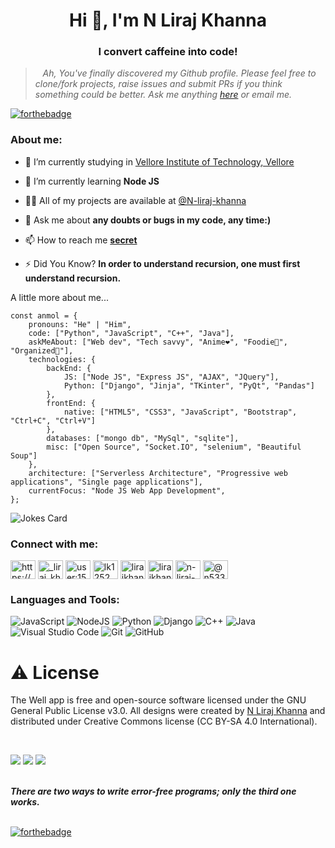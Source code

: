 <h1 align="center">Hi 👋, I'm N Liraj Khanna</h1>
<h3 align="center">I convert caffeine into code!</h3>


> &nbsp;&nbsp; *Ah, You've finally discovered my Github profile. Please feel free to clone/fork projects, raise issues and submit PRs if you think something could be better. Ask me anything [here]("https://www.linkedin.com/in/n-lirajkhanna/") or email me.*

[![forthebadge](https://forthebadge.com/images/badges/contains-17-coffee-cups.svg)](https://forthebadge.com)

<h3 align="left">About me:</h3>

- 🔭 I’m currently studying in [Vellore Institute of Technology, Vellore](https://vit.ac.in/)

- 🌱 I’m currently learning **Node JS**

- 👨‍💻 All of my projects are available at [@N-liraj-khanna](https://github.com/N-liraj-khanna?tab=repositories)

- 💬 Ask me about **any doubts or bugs in my code, any time:)**

- 📫 How to reach me **[secret](mailto:lirajkhanna2002@gmail.com)**

- ⚡ Did You Know?   **In order to understand recursion, one must first understand recursion.**

<p> A little more about me...</p>

```
const anmol = {
    pronouns: "He" | "Him",
    code: ["Python", "JavaScript", "C++", "Java"],
    askMeAbout: ["Web dev", "Tech savvy", "Anime❤️", "Foodie🍟", "Organized📁"],
    technologies: {
        backEnd: {
            JS: ["Node JS", "Express JS", "AJAX", "JQuery"],
            Python: ["Django", "Jinja", "TKinter", "PyQt", "Pandas"]
        },
        frontEnd: {
            native: ["HTML5", "CSS3", "JavaScript", "Bootstrap", "Ctrl+C", "Ctrl+V"]
        },
        databases: ["mongo db", "MySql", "sqlite"],
        misc: ["Open Source", "Socket.IO", "selenium", "Beautiful Soup"]
    },
    architecture: ["Serverless Architecture", "Progressive web applications", "Single page applications"],
    currentFocus: "Node JS Web App Development",
};

```


![Jokes Card](https://readme-jokes.vercel.app/api?hideBorder=1&qColor=%23f55d42&aColor=%2342b6f5&textColor=%2342b6f5&codeColor=%2342b6f5)
<p align="center">

<h3 align="left">Connect with me:</h3>
<p align="left">
<a href="https://linkedin.com/in/https://www.linkedin.com/in/n-liraj-khanna-227aa01ba/" target="blank"><img align="center" src="https://raw.githubusercontent.com/rahuldkjain/github-profile-readme-generator/master/src/images/icons/Social/linked-in-alt.svg" alt="https://www.linkedin.com/in/n-liraj-khanna-227aa01ba/" height="30" width="40" /></a>
<a href="https://twitter.com/_liraj_khanna_" target="blank"><img align="center" src="https://raw.githubusercontent.com/rahuldkjain/github-profile-readme-generator/master/src/images/icons/Social/twitter.svg" alt="_liraj_khanna_" height="30" width="40" /></a>
<a href="https://stackoverflow.com/users/user:15273963" target="blank"><img align="center" src="https://raw.githubusercontent.com/rahuldkjain/github-profile-readme-generator/master/src/images/icons/Social/stack-overflow.svg" alt="user:15273963" height="30" width="40" /></a>
<a href="https://www.codechef.com/users/lk1252" target="blank"><img align="center" src="https://cdn.jsdelivr.net/npm/simple-icons@3.1.0/icons/codechef.svg" alt="lk1252" height="30" width="40" /></a>
<a href="https://www.hackerrank.com/lirajkhanna2002" target="blank"><img align="center" src="https://raw.githubusercontent.com/rahuldkjain/github-profile-readme-generator/master/src/images/icons/Social/hackerrank.svg" alt="lirajkhanna2002" height="30" width="40" /></a>
<a href="https://codeforces.com/profile/lirajkhanna2002" target="blank"><img align="center" src="https://cdn.jsdelivr.net/npm/simple-icons@3.0.1/icons/codeforces.svg" alt="lirajkhanna2002" height="30" width="40" /></a>
<a href="https://www.leetcode.com/n-liraj-khanna" target="blank"><img align="center" src="https://raw.githubusercontent.com/rahuldkjain/github-profile-readme-generator/master/src/images/icons/Social/leet-code.svg" alt="n-liraj-khanna" height="30" width="40" /></a>
<a href="https://www.hackerearth.com/@n533" target="blank"><img align="center" src="https://raw.githubusercontent.com/rahuldkjain/github-profile-readme-generator/master/src/images/icons/Social/hackerearth.svg" alt="@n533" height="30" width="40" /></a>

<h3 align="left">Languages and Tools:</h3>

![JavaScript](https://img.shields.io/badge/javascript-%23323330.svg?style=for-the-badge&logo=javascript&logoColor=%23F7DF1E)
![NodeJS](https://img.shields.io/badge/node.js-6DA55F?style=for-the-badge&logo=node.js&logoColor=white)
![Python](https://img.shields.io/badge/python-3670A0?style=for-the-badge&logo=python&logoColor=ffdd54)
![Django](https://img.shields.io/badge/django-%23092E20.svg?style=for-the-badge&logo=django&logoColor=white)
![C++](https://img.shields.io/badge/c++-%2300599C.svg?style=for-the-badge&logo=c%2B%2B&logoColor=white)
![Java](https://img.shields.io/badge/java-%23ED8B00.svg?style=for-the-badge&logo=java&logoColor=white)
![Visual Studio Code](https://img.shields.io/badge/Visual%20Studio%20Code-0078d7.svg?style=for-the-badge&logo=visual-studio-code&logoColor=white)
![Git](https://img.shields.io/badge/git-%23F05033.svg?style=for-the-badge&logo=git&logoColor=white)
![GitHub](https://img.shields.io/badge/github-%23121011.svg?style=for-the-badge&logo=github&logoColor=white)


# ⚠️ License

The Well app is free and open-source software licensed under the GNU General Public License v3.0. All designs were created by [N Liraj Khanna](https://github.com/N-liraj-khanna) and distributed under Creative Commons license (CC BY-SA 4.0 International).

<br />


![](https://github-profile-summary-cards.vercel.app/api/cards/profile-details?username=N-liraj-khanna&theme=default)
![](https://github-profile-summary-cards.vercel.app/api/cards/most-commit-language?username=N-liraj-khanna&theme=default)
![](https://github-profile-summary-cards.vercel.app/api/cards/stats?username=N-liraj-khanna&theme=default)

</p>

<br>
<strong><em>There are two ways to write error-free programs; only the third one works.</em></strong>
<br>
<br>

[![forthebadge](https://forthebadge.com/images/badges/powered-by-black-magic.svg)](https://forthebadge.com)
